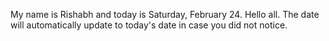 My name is Rishabh and today is Saturday, February 24. Hello all. The date will automatically update to today's date in case you did not notice.
